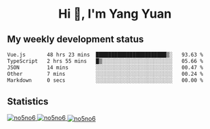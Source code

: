 <h1 align="center">Hi 👋, I'm Yang Yuan</h1>


## My weekly development status
<!--START_SECTION:waka-->

```txt
Vue.js       48 hrs 23 mins  ███████████████████████▒░   93.63 %
TypeScript   2 hrs 55 mins   █▒░░░░░░░░░░░░░░░░░░░░░░░   05.66 %
JSON         14 mins         ░░░░░░░░░░░░░░░░░░░░░░░░░   00.47 %
Other        7 mins          ░░░░░░░░░░░░░░░░░░░░░░░░░   00.24 %
Markdown     0 secs          ░░░░░░░░░░░░░░░░░░░░░░░░░   00.00 %
```

<!--END_SECTION:waka-->

## Statistics
<a href="https://github.com/anuraghazra/github-readme-stats">
  <img src="https://github-readme-stats.vercel.app/api/top-langs/?username=no5no6&theme=dracula" alt="no5no6">
</a>
<a href="https://github.com/anuraghazra/github-readme-stats">
  <img src="https://github-readme-stats.vercel.app/api?username=no5no6&show_icons=true&theme=dracula&line_height=40" alt="no5no6">
</a>
<a href="https://github.com/anuraghazra/github-readme-stats">
  <img align="center" src="https://github-readme-streak-stats.herokuapp.com/?user=no5no6&theme=dracula" alt="no5no6" />
</a>